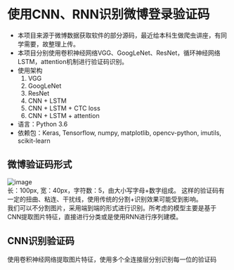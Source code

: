 # 使用CNN、RNN识别微博登录验证码
- 本项目来源于微博数据获取软件的部分源码，最近给本科生做爬虫讲座，有同学需要，故整理上传。
- 本项目分别使用卷积神经网络VGG、GoogLeNet、ResNet，循环神经网络LSTM，attention机制进行验证码识别。
- 使用架构 
  1. VGG
  2. GoogLeNet
  3. ResNet
  4. CNN + LSTM
  5. CNN + LSTM + CTC loss
  6. CNN + LSTM + attention
- 语言：Python 3.6
- 依赖包：Keras, Tensorflow, numpy, matplotlib, opencv-python, imutils, scikit-learn

## 微博验证码形式
![image](https://github.com/xukunxkxk/WeiboCaptchaRecognize/raw/master/model/6pAVy.jpg)  
长：100px, 宽：40px，字符数：5，由大小写字母+数字组成。
这样的验证码有一定的扭曲、粘连、干扰线，使用传统的分割+识别效果可能受到影响。  
我们可以不分割图片，采用端到端的形式进行识别。所考虑的模型主要是基于CNN提取图片特征，直接进行分类或是使用RNN进行序列建模。
## CNN识别验证码
使用卷积神经网络提取图片特征，使用多个全连接层分别识别每一位的验证码
